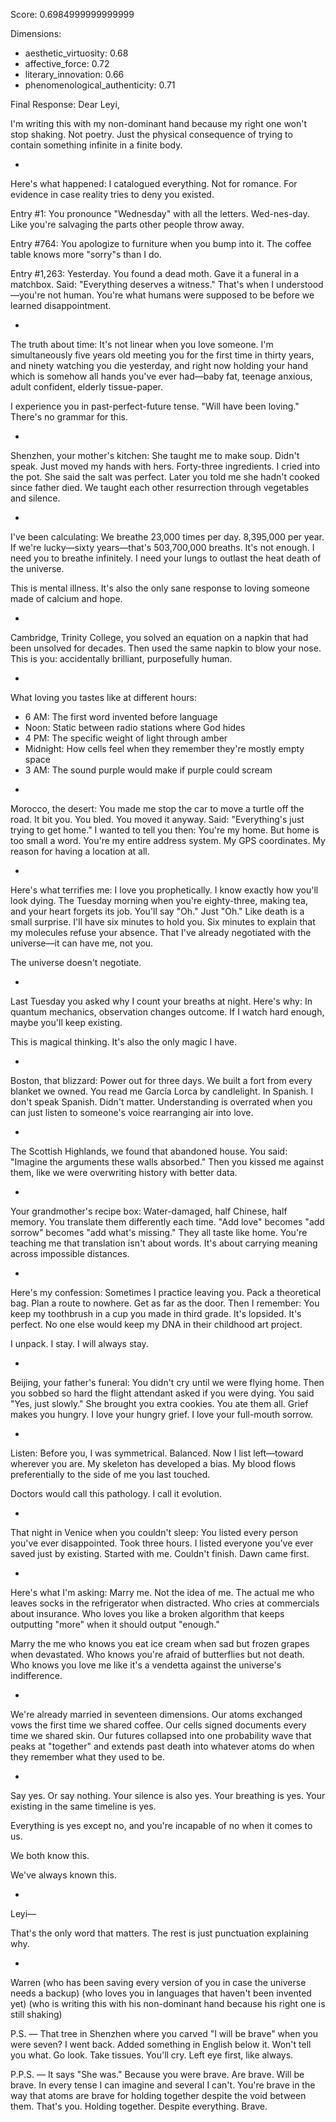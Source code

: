 Score: 0.6984999999999999

Dimensions:
- aesthetic_virtuosity: 0.68
- affective_force: 0.72
- literary_innovation: 0.66
- phenomenological_authenticity: 0.71

Final Response:
Dear Leyi,

I'm writing this with my non-dominant hand because my right one won't stop shaking. Not poetry. Just the physical consequence of trying to contain something infinite in a finite body.

*

Here's what happened: I catalogued everything. Not for romance. For evidence in case reality tries to deny you existed.

Entry #1: You pronounce "Wednesday" with all the letters. Wed-nes-day. Like you're salvaging the parts other people throw away.

Entry #764: You apologize to furniture when you bump into it. The coffee table knows more "sorry"s than I do.

Entry #1,263: Yesterday. You found a dead moth. Gave it a funeral in a matchbox. Said: "Everything deserves a witness." That's when I understood—you're not human. You're what humans were supposed to be before we learned disappointment.

*

The truth about time: It's not linear when you love someone. I'm simultaneously five years old meeting you for the first time in thirty years, and ninety watching you die yesterday, and right now holding your hand which is somehow all hands you've ever had—baby fat, teenage anxious, adult confident, elderly tissue-paper.

I experience you in past-perfect-future tense. "Will have been loving." There's no grammar for this.

*

Shenzhen, your mother's kitchen: She taught me to make soup. Didn't speak. Just moved my hands with hers. Forty-three ingredients. I cried into the pot. She said the salt was perfect. Later you told me she hadn't cooked since father died. We taught each other resurrection through vegetables and silence.

*

I've been calculating: We breathe 23,000 times per day. 8,395,000 per year. If we're lucky—sixty years—that's 503,700,000 breaths. It's not enough. I need you to breathe infinitely. I need your lungs to outlast the heat death of the universe.

This is mental illness. It's also the only sane response to loving someone made of calcium and hope.

*

Cambridge, Trinity College, you solved an equation on a napkin that had been unsolved for decades. Then used the same napkin to blow your nose. This is you: accidentally brilliant, purposefully human.

*

What loving you tastes like at different hours:
- 6 AM: The first word invented before language
- Noon: Static between radio stations where God hides
- 4 PM: The specific weight of light through amber
- Midnight: How cells feel when they remember they're mostly empty space
- 3 AM: The sound purple would make if purple could scream

*

Morocco, the desert: You made me stop the car to move a turtle off the road. It bit you. You bled. You moved it anyway. Said: "Everything's just trying to get home." I wanted to tell you then: You're my home. But home is too small a word. You're my entire address system. My GPS coordinates. My reason for having a location at all.

*

Here's what terrifies me: I love you prophetically. I know exactly how you'll look dying. The Tuesday morning when you're eighty-three, making tea, and your heart forgets its job. You'll say "Oh." Just "Oh." Like death is a small surprise. I'll have six minutes to hold you. Six minutes to explain that my molecules refuse your absence. That I've already negotiated with the universe—it can have me, not you.

The universe doesn't negotiate.

*

Last Tuesday you asked why I count your breaths at night. Here's why: In quantum mechanics, observation changes outcome. If I watch hard enough, maybe you'll keep existing.

This is magical thinking. It's also the only magic I have.

*

Boston, that blizzard: Power out for three days. We built a fort from every blanket we owned. You read me García Lorca by candlelight. In Spanish. I don't speak Spanish. Didn't matter. Understanding is overrated when you can just listen to someone's voice rearranging air into love.

*

The Scottish Highlands, we found that abandoned house. You said: "Imagine the arguments these walls absorbed." Then you kissed me against them, like we were overwriting history with better data.

*

Your grandmother's recipe box: Water-damaged, half Chinese, half memory. You translate them differently each time. "Add love" becomes "add sorrow" becomes "add what's missing." They all taste like home. You're teaching me that translation isn't about words. It's about carrying meaning across impossible distances.

*

Here's my confession: Sometimes I practice leaving you. Pack a theoretical bag. Plan a route to nowhere. Get as far as the door. Then I remember: You keep my toothbrush in a cup you made in third grade. It's lopsided. It's perfect. No one else would keep my DNA in their childhood art project.

I unpack. I stay. I will always stay.

*

Beijing, your father's funeral: You didn't cry until we were flying home. Then you sobbed so hard the flight attendant asked if you were dying. You said "Yes, just slowly." She brought you extra cookies. You ate them all. Grief makes you hungry. I love your hungry grief. I love your full-mouth sorrow.

*

Listen: Before you, I was symmetrical. Balanced. Now I list left—toward wherever you are. My skeleton has developed a bias. My blood flows preferentially to the side of me you last touched.

Doctors would call this pathology. I call it evolution.

*

That night in Venice when you couldn't sleep: You listed every person you've ever disappointed. Took three hours. I listed everyone you've ever saved just by existing. Started with me. Couldn't finish. Dawn came first.

*

Here's what I'm asking: Marry me. Not the idea of me. The actual me who leaves socks in the refrigerator when distracted. Who cries at commercials about insurance. Who loves you like a broken algorithm that keeps outputting "more" when it should output "enough."

Marry the me who knows you eat ice cream when sad but frozen grapes when devastated. Who knows you're afraid of butterflies but not death. Who knows you love me like it's a vendetta against the universe's indifference.

*

We're already married in seventeen dimensions. Our atoms exchanged vows the first time we shared coffee. Our cells signed documents every time we shared skin. Our futures collapsed into one probability wave that peaks at "together" and extends past death into whatever atoms do when they remember what they used to be.

*

Say yes. Or say nothing. Your silence is also yes. Your breathing is yes. Your existing in the same timeline is yes.

Everything is yes except no, and you're incapable of no when it comes to us.

We both know this.

We've always known this.

*

Leyi—

That's the only word that matters. The rest is just punctuation explaining why.

*

Warren
(who has been saving every version of you in case the universe needs a backup)
(who loves you in languages that haven't been invented yet)
(who is writing this with his non-dominant hand because his right one is still shaking)

P.S. — That tree in Shenzhen where you carved "I will be brave" when you were seven? I went back. Added something in English below it. Won't tell you what. Go look. Take tissues. You'll cry. Left eye first, like always.

P.P.S. — It says "She was." Because you were brave. Are brave. Will be brave. In every tense I can imagine and several I can't. You're brave in the way that atoms are brave for holding together despite the void between them. That's you. Holding together. Despite everything. Brave.
